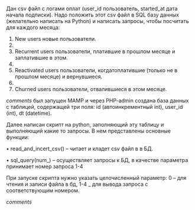 Дан csv файл с логами оплат (user_id пользователь, started_at дата начала подписки). Надо положить этот csv файл в SQL базу данных (желательно написать на Python) и написать запросы, чтобы посчитать для каждого месяца:

1. New users новые пользователи.
2. 
2. Recurrent users пользователи, платившие в прошлом месяце и заплатившие в этом.
3. 
3. Reactivated users пользователи, когдатоплатившие (только не в прошлом месяце) и вернувшиеся.
4. 
4. Churned users пользователи, отвалившиеся в этом месяце.


*comments*
был запущен MAMP и через PHP-admin создана база данных с таблицей, содержащей три поля: id (автоинкрементный int), user_id (int), dt (datetime).

Далее написан скрипт на python, заполняющий эту таблицу и выполняющий какие то запросы.
В нем представлены  основные функции:

•	read_and_incert_csv() – читает и кладет csv файл в в БД.

•	sql_query(num_) – осуществляет запросы к БД, в качестве параметра принимает номер запроса 1-4

При запуске скрипта нужно указать целочисленный параметр:
0 – для чтения и записи файла в бд,
1-4 _ для вывода запроса с соответствующим номером.

*comments*